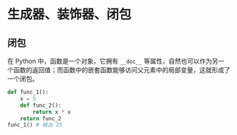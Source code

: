 # 生成器、装饰器、闭包

## 闭包

在 Python 中，函数是一个对象，它拥有 `__doc__` 等属性，自然也可以作为另一个函数的返回值；而函数中的嵌套函数能够访问父元素中的局部变量，这就形成了一个闭包。

```python
def func_1():
    x = 5
    def func_2():
        return x * x
    return func_2
func_1() # 输出 25
```
